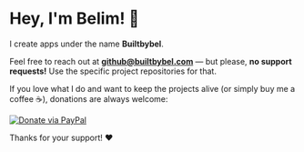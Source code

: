 # Hey, I'm Belim! 👋  

I create apps under the name **Builtbybel**.  

Feel free to reach out at **github@builtbybel.com** — but please, **no support requests!** Use the specific project repositories for that.  

If you love what I do and want to keep the projects alive (or simply buy me a coffee ☕), donations are always welcome:  

[![Donate via PayPal](https://img.shields.io/badge/Donate-PayPal-blue?logo=paypal&style=flat-square)](https://www.paypal.com/donate?hosted_button_id=MY7HX4QLYR4KG)  

Thanks for your support! ❤️
